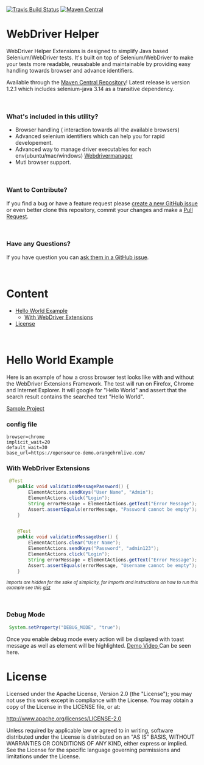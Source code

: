 [![Travis Build Status](https://travis-ci.org/webdriverextensions/webdriverextensions.svg?branch=master)](https://travis-ci.org/webdriverextensions/webdriverextensions) [![Maven Central](https://img.shields.io/maven-central/v/com.github.yjagdale.webdriverutil/webdriver-helper-utils.svg)](https://search.maven.org/search?q=com.github.yjagdale)

WebDriver Helper
===================

WebDriver Helper Extensions is designed to simplify Java based Selenium/WebDriver tests. It's built on top of Selenium/WebDriver to make your tests more readable, reusabable and maintainable by providing easy handling towards browser and advance identifiers.

Available through the [Maven Central Repository](http://mvnrepository.com/search?q=com.github.yjagdale.webdriverutil)! Latest release is version 1.2.1 which includes selenium-java 3.14 as a transitive dependency.


<br>

### What's included in this utility?
- Browser handling ( interaction towards all the available browsers)
- Advanced selenium identifiers which can help you for rapid developement.
- Advanced way to manage driver executables for each env(ubuntu/mac/windows) [Webdrivermanager](https://github.com/yjagdale/webdriver-helper)
- Muti browser support.
<br>

### Want to Contribute?
If you find a bug or have a feature request please [create a new GitHub issue](https://github.com/yjagdale/webdriver-helper/issues/new) or even better clone this repository, commit your changes and make a [Pull Request](https://help.github.com/articles/using-pull-requests/).

<br>

### Have any Questions?
If you have question you can [ask them in a GitHub issue](https://github.com/yjagdale/webdriver-helper/issues/new).

<br>

# Content
- [Hello World Example](#hello-world-example)
    - [With WebDriver Extensions](#with-webdriver-extensions)
- [License](#license)



<br>

# Hello World Example
Here is an example of how a cross browser test looks like with and without the WebDriver Extensions Framework. The test will run on Firefox, Chrome and Internet Explorer. It will google for "Hello World" and assert that the search result contains the searched text "Hello World".

<a href="https://github.com/yjagdale/webdriver-helper-impl" target="_blank"> Sample Project </a>


### config file 

```properties
browser=chrome
implicit_wait=20
default_wait=30
base_url=https://opensource-demo.orangehrmlive.com/
```



### With WebDriver Extensions
```java
 @Test
    public void validationMessagePassword() {
        ElementActions.sendKeys("User Name", "Admin");
        ElementActions.click("Login");
        String errorMessage = ElementActions.getText("Error Message");
        Assert.assertEquals(errorMessage, "Password cannot be empty");
    }


    @Test
    public void validationMessageUser() {
        ElementActions.clear("User Name");
        ElementActions.sendKeys("Password", "admin123");
        ElementActions.click("Login");
        String errorMessage = ElementActions.getText("Error Message");
        Assert.assertEquals(errorMessage, "Username cannot be empty");
    }
```
_<sub>Imports are hidden for the sake of simplicity, for imports and instructions on how to run this example see this [gist](https://gist.github.com/andidev/ad006a454edfd9f0e9e5)</sub>_


<br>


### Debug Mode

```java
 System.setProperty("DEBUG_MODE", "true");
```

Once you enable debug mode every action will be displayed with toast message as well as element will be highlighted.
<a href="http://52.183.43.60/dashboard/#" target="_blank"> Demo Video </a> Can be seen here.


# License

Licensed under the Apache License, Version 2.0 (the "License");
you may not use this work except in compliance with the License.
You may obtain a copy of the License in the LICENSE file, or at:

   http://www.apache.org/licenses/LICENSE-2.0

Unless required by applicable law or agreed to in writing, software
distributed under the License is distributed on an "AS IS" BASIS,
WITHOUT WARRANTIES OR CONDITIONS OF ANY KIND, either express or implied.
See the License for the specific language governing permissions and
limitations under the License.
